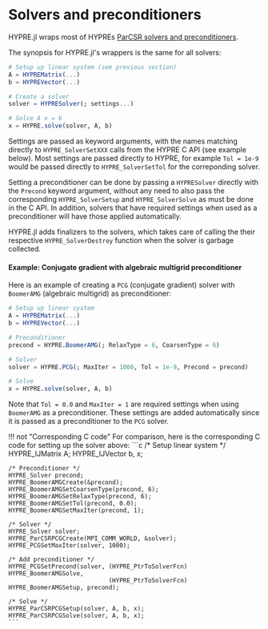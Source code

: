 # Solvers and preconditioners

HYPRE.jl wraps most of HYPREs [ParCSR solvers and
preconditioners](https://hypre.readthedocs.io/en/latest/api-sol-parcsr.html).

The synopsis for HYPRE.jl's wrappers is the same for all solvers:

```julia
# Setup up linear system (see previous section)
A = HYPREMatrix(...)
b = HYPREVector(...)

# Create a solver
solver = HYPRESolver(; settings...)

# Solve A x = b
x = HYPRE.solve(solver, A, b)
```

Settings are passed as keyword arguments, with the names matching directly to
`HYPRE_SolverSetXXX` calls from the HYPRE C API (see example below). Most settings are
passed directly to HYPRE, for example `Tol = 1e-9` would be passed directly to
`HYPRE_SolverSetTol` for the correponding solver.

Setting a preconditioner can be done by passing a `HYPRESolver` directly with the `Precond`
keyword argument, without any need to also pass the corresponding `HYPRE_SolverSetup` and
`HYPRE_SolverSolve` as must be done in the C API. In addition, solvers that have required
settings when used as a preconditioner will have those applied automatically.

HYPRE.jl adds finalizers to the solvers, which takes care of calling the their respective
`HYPRE_SolverDestroy` function when the solver is garbage collected.

#### Example: Conjugate gradient with algebraic multigrid preconditioner

Here is an example of creating a `PCG` (conjugate gradient) solver with `BoomerAMG`
(algebraic multigrid) as preconditioner:

```julia
# Setup up linear system
A = HYPREMatrix(...)
b = HYPREVector(...)

# Preconditioner
precond = HYPRE.BoomerAMG(; RelaxType = 6, CoarsenType = 6)

# Solver
solver = HYPRE.PCG(; MaxIter = 1000, Tol = 1e-9, Precond = precond)

# Solve
x = HYPRE.solve(solver, A, b)
```

Note that `Tol = 0.0` and `MaxIter = 1` are required settings when using `BoomerAMG` as a
preconditioner. These settings are added automatically since it is passed as a
preconditioner to the `PCG` solver.

!!! not "Corresponding C code"
    For comparison, here is the corresponding C code for setting up the solver above:
    ```c
    /* Setup linear system */
    HYPRE_IJMatrix A;
    HYPRE_IJVector b, x;

    /* Preconditioner */
    HYPRE_Solver precond;
    HYPRE_BoomerAMGCreate(&precond);
    HYPRE_BoomerAMGSetCoarsenType(precond, 6);
    HYPRE_BoomerAMGSetRelaxType(precond, 6);
    HYPRE_BoomerAMGSetTol(precond, 0.0);
    HYPRE_BoomerAMGSetMaxIter(precond, 1);

    /* Solver */
    HYPRE_Solver solver;
    HYPRE_ParCSRPCGCreate(MPI_COMM_WORLD, &solver);
    HYPRE_PCGSetMaxIter(solver, 1000);

    /* Add preconditioner */
    HYPRE_PCGSetPrecond(solver, (HYPRE_PtrToSolverFcn) HYPRE_BoomerAMGSolve,
                                (HYPRE_PtrToSolverFcn) HYPRE_BoomerAMGSetup, precond);

    /* Solve */
    HYPRE_ParCSRPCGSetup(solver, A, b, x);
    HYPRE_ParCSRPCGSolve(solver, A, b, x);
    ```
